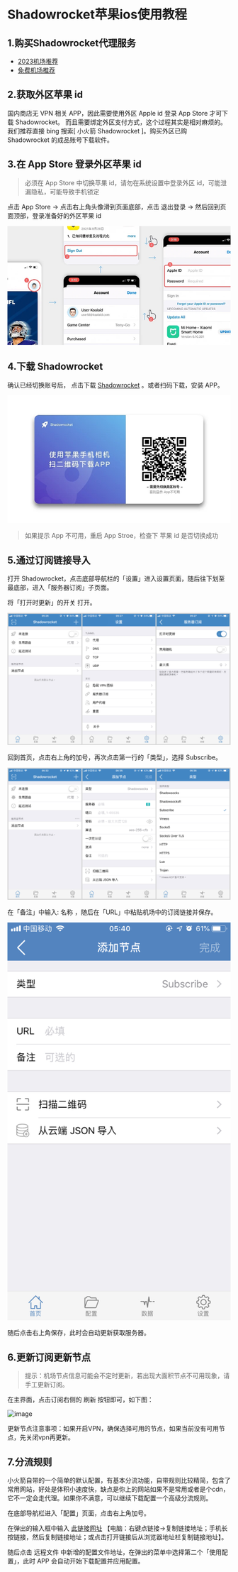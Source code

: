 # Shadowrocket苹果ios使用教程

## 1.购买Shadowrocket代理服务

* [2023机场推荐](https://github.com/mfbpn/clash/blob/main/%E6%9C%80%E6%96%B0clash%E6%9C%BA%E5%9C%BA%E6%8E%A8%E8%8D%90.md)
* [免费机场推荐](https://github.com/mfbpn/clash/blob/main/%E5%85%8D%E8%B4%B9clash%E6%9C%BA%E5%9C%BA%E8%AE%A2%E9%98%85%E9%93%BE%E6%8E%A5.md)

## 2.获取外区苹果 id

国内商店无 VPN 相关 APP，因此需要使用外区 Apple id 登录 App Store 才可下载 Shadowrocket。 而且需要绑定外区支付方式，这个过程其实是相对麻烦的。我们推荐直接 bing 搜索[ 小火箭 Shadowrocket ]。购买外区已购 Shadowrocket 的成品账号下载软件。

## 3.在 App Store 登录外区苹果 id

> 必须在 App Store 中切换苹果 id，请勿在系统设置中登录外区 id，可能泄漏隐私，可能导致手机锁定

点击 App Store → 点击右上角头像滑到页面底部，点击 退出登录 → 然后回到页面顶部，登录准备好的外区苹果 id

![image](https://raw.githubusercontent.com/winston779/clash/main/imgs/shadowrocket-1.jpeg)

## 4.下载 Shadowrocket 

确认已经切换账号后， 点击下载 [Shadowrocket](https://apps.apple.com/us/app/shadowrocket/id932747118) 。或者扫码下载，安装 APP。

![image](https://raw.githubusercontent.com/winston779/clash/main/imgs/shadowrocket-2.jpeg)

>如果提示 App 不可用，重启 App Stroe，检查下 苹果 id 是否切换成功

## 5.通过订阅链接导入

打开 Shadowrocket，点击底部导航栏的「设置」进入设置页面，随后往下划至最底部，进入「服务器订阅」子页面。

将「打开时更新」的开关 打开。

![image](https://raw.githubusercontent.com/winston779/clash/main/imgs/shadowrocket-3.jpeg)

回到首页，点击右上角的加号，再次点击第一行的「类型」，选择 Subscribe。

![image](https://raw.githubusercontent.com/winston779/clash/main/imgs/shadowrocket-4.jpeg)

在「备注」中输入: 名称 ，随后在「URL」中粘贴机场中的订阅链接并保存。

![image](https://raw.githubusercontent.com/winston779/clash/main/imgs/shadowrocket-5.jpeg)

随后点击右上角保存，此时会自动更新获取服务器。

## 6.更新订阅更新节点

> 提示：机场节点信息可能会不定时更新，若出现大面积节点不可用现象，请手工更新订阅。

在主界面，点击订阅右侧的 刷新 按钮即可，如下图：

![image](https://w1.v2free.top/docs/SSPanel/iOS/images/shadowrocket-6.jpg)

更新节点注意事项：如果开启VPN，确保选择可用的节点，如果当前没有可用节点，先关闭vpn再更新。

## 7.分流规则

小火箭自带的一个简单的默认配置，有基本分流功能，自带规则比较精简，包含了常用网站，好处是体积小速度快，缺点是你上的网站如果不是常用或者是个cdn，它不一定会走代理。如果你不满意，可以继续下载配置一个高级分流规则。

在底部导航栏进入「配置」页面，点击右上角加号。

在弹出的输入框中输入 [此链接网址](https://w1.v2free.top/Shadowrocket.conf) 【电脑：右键点链接->复制链接地址；手机长按链接，然后复制链接地址；或点击打开链接后从浏览器地址栏复制链接地址】。

随后点击 远程文件 中新增的配置文件地址，在弹出的菜单中选择第二个「使用配置」，此时 APP 会自动开始下载配置并应用配置。

